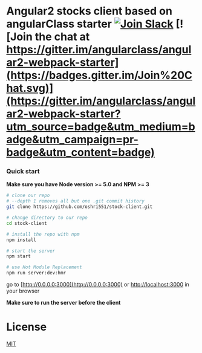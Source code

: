 # Angular2 stocks client based on angularClass starter [![Join Slack](https://img.shields.io/badge/slack-join-brightgreen.svg)](https://angularclass.com/slack-join) [![Join the chat at https://gitter.im/angularclass/angular2-webpack-starter](https://badges.gitter.im/Join%20Chat.svg)](https://gitter.im/angularclass/angular2-webpack-starter?utm_source=badge&utm_medium=badge&utm_campaign=pr-badge&utm_content=badge)


### Quick start
**Make sure you have Node version >= 5.0 and NPM >= 3**

```bash
# clone our repo
# --depth 1 removes all but one .git commit history
git clone https://github.com/oshri551/stock-client.git

# change directory to our repo
cd stock-client

# install the repo with npm
npm install

# start the server
npm start

# use Hot Module Replacement
npm run server:dev:hmr

```
go to [http://0.0.0.0:3000](http://0.0.0.0:3000) or [http://localhost:3000](http://localhost:3000) in your browser

**Make sure to run the server before the client**

# License
 [MIT](/LICENSE)
